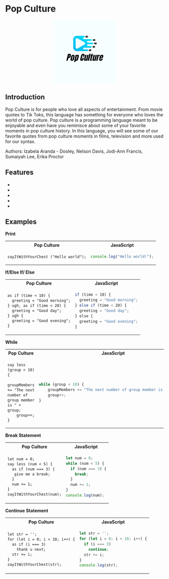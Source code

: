 # Pop Culture

<p align="center">
<img src= "docs/logo.png" height="200">
</p>

## Introduction

Pop Culture is for people who love all aspects of entertainment. From movie quotes to Tik Toks, this language has something for everyone who loves the world of pop culture. Pop culture is a programming language meant to be enjoyable and even have you reminisce about some of your favorite moments in pop culture history. In this language, you will see some of our favorite quotes from pop culture moments in films, television and more used for our syntax.

Authors: Izabela Aranda - Dooley, Nelson Davis, Jodi-Ann Francis, Sumaiyah Lee, Erika Proctor

## Features

-
-
-
-
-

## Examples

**Print**

<table>
  <tr>
  <th>Pop Culture</th>
  <th>JavaScript</th>
  </tr>

  <tr>
  <td>

```Pop Culture
sayItWithYourChest ("Hello world");
```
  
  </td>

  <td>

``` JavaScript
console.log("Hello world!");
```
  
  </td>
  </tr>
</table>

**If/Else If/ Else**
<table>
  <tr>
  <th>Pop Culture</th>
  <th>JavaScript</th>
  </tr>

  <tr>
  <td>

```Pop Culture
as if (time < 10) {
  greeting = "Good morning";
} ugh, as if (time < 20) {
  greeting = "Good day";
} ugh {
  greeting = "Good evening";
}
```
  </td>

  <td>

```javascript
if (time < 10) {
  greeting = "Good morning";
} else if (time < 20) {
  greeting = "Good day";
} else {
  greeting = "Good evening";
}
```
  
  </td>
  </tr>
</table>

**While**

<table>
  <tr>
  <th>Pop Culture</th>
  <th>JavaScript</th>
  </tr>

  <tr>
  <td>

```Pop Culture
say less (group < 10) {
    groupMembers += "The next number of group member is " + group;
    group++;
}
```
  </td>

  <td>
  
```javascript
while (group < 10) {
    groupMembers += "The next number of group member is " + group;
    group++;
}
```
  </td>
  
  </tr>
</table>


**Break Statement**


<table>
  <tr>
  <th>Pop Culture</th>
  <th>JavaScript</th>
  </tr>

  <tr>
  <td>

```Pop Culture
let num = 0;
say less (num < 5) {
  as if (num === 3) {
   give me a break;
  }
  num += 1;
}
sayItWithYourChest(num);
```
  </td>

  <td>

```javascript
let num = 0;
while (num < 5) {
  if (num === 3) {
    break;
  }
  num += 1;
}
console.log(num);
```
  </td>
  </tr>
</table>


**Continue Statement**

<table>
  <tr>
  <th>Pop Culture</th>
  <th>JavaScript</th>
  </tr>

  <tr>
  <td>

```Pop Culture
let str = '';
for (let i = 0; i < 10; i++) {
  as if (i === 3)
    thank u next;
  str += i;
}
sayItWithYourChest(str);
```
  </td>

  <td>

```javascript
let str = '';
for (let i = 0; i < 10; i++) {
  if (i === 3)
    continue;
  str += i;
}
console.log(str);
```
  </td>
  </tr>
</table>


